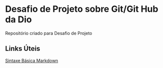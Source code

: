 # Desafio de Projeto sobre Git/Git Hub da Dio
Repositório criado para Desafio de Projeto

## Links Úteis
[Sintaxe Básica Markdown](https://www.markdownguide.org/basic-syntax/)
